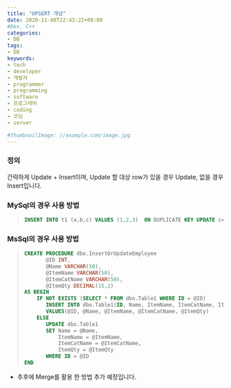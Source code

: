 ```yaml
---
title: "UPSERT 개념"
date: 2020-11-08T22:43:22+09:00
#Dev, C++
categories:
- DB
tags:
- DB
keywords:
- tech
- developer
- 개발자
- programmer
- programming
- software
- 프로그래머
- coding
- 코딩
- server

#thumbnailImage: //example.com/image.jpg
---
```


### 정의

간략하게 Update + Insert이며, Update 할 대상 row가 있을 경우 Update, 없을 경우 Insert입니다.

<!--more-->

### MySql의 경우 사용 방법

> ```sql
> INSERT INTO t1 (a,b,c) VALUES (1,2,3)  ON DUPLICATE KEY UPDATE c=c+1;
> ```



### MsSql의 경우 사용 방법

> ```sql
> CREATE PROCEDURE dbo.InsertOrUpdateEmployee
>        @ID INT,
>        @Name VARCHAR(50),
>        @ItemName VARCHAR(50),  
>        @ItemCatName VARCHAR(50),
>        @ItemQty DECIMAL(15,2)
> AS BEGIN
>     IF NOT EXISTS (SELECT * FROM dbo.Table1 WHERE ID = @ID)
>        INSERT INTO dbo.Table1(ID, Name, ItemName, ItemCatName, ItemQty)
>        VALUES(@ID, @Name, @ItemName, @ItemCatName, @ItemQty)
>     ELSE
>        UPDATE dbo.Table1
>        SET Name = @Name,
>            ItemName = @ItemName,
>            ItemCatName = @ItemCatName,
>            ItemQty = @ItemQty
>        WHERE ID = @ID
> END
> ```



* 추후에 Merge를 활용 한 방법 추가 예정입니다.